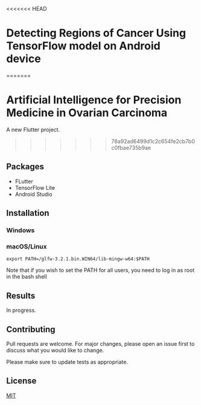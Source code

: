 <<<<<<< HEAD
# Detecting Regions of Cancer Using TensorFlow model on Android device

=======
# Artificial Intelligence for Precision Medicine in Ovarian Carcinoma
A new Flutter project.
>>>>>>> 78a92ad6499d1c2c654fe2cb7b0c0fbae735b9ae

## Packages
* FLutter
* TensorFlow Lite
* Android Studio

## Installation



### Windows


### macOS/Linux
```
export PATH=/glfw-3.2.1.bin.WIN64/lib-mingw-w64:$PATH
```
Note that if you wish to set the PATH for all users, you need to log in as root in the bash shell

## Results
In progress.

## Contributing
Pull requests are welcome. For major changes, please open an issue first to discuss what you would like to change.

Please make sure to update tests as appropriate.

## License
[MIT](https://choosealicense.com/licenses/mit/)
